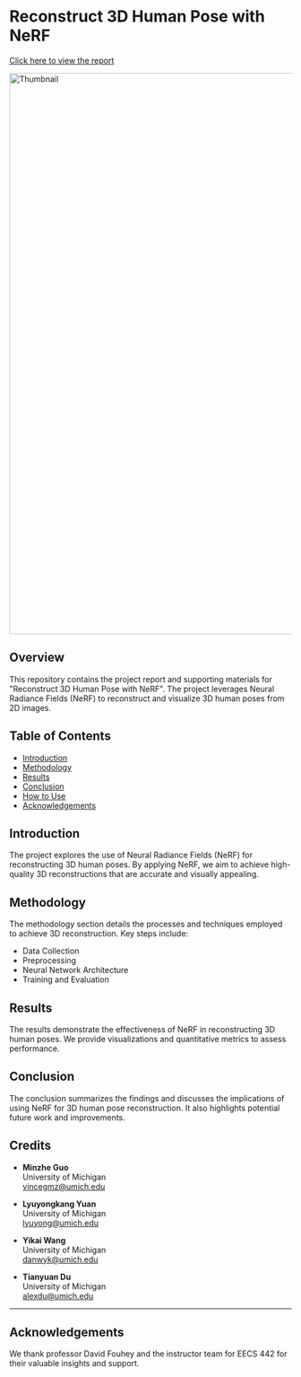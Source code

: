 # Reconstruct 3D Human Pose with NeRF
[Click here to view the report](https://github.com/danwyk/Reconstruct_3D_Human_Pose_with_NeRF/blob/main/Reconstruct_3D_Human_Pose_with_NeRF.pdf)

<img src="https://github.com/danwyk/Reconstruct_3D_Human_Pose_with_NeRF/blob/main/figure1.png" alt="Thumbnail" width="1000" />

## Overview
This repository contains the project report and supporting materials for "Reconstruct 3D Human Pose with NeRF". The project leverages Neural Radiance Fields (NeRF) to reconstruct and visualize 3D human poses from 2D images.

## Table of Contents
- [Introduction](#introduction)
- [Methodology](#methodology)
- [Results](#results)
- [Conclusion](#conclusion)
- [How to Use](#how-to-use)
- [Acknowledgements](#acknowledgements)

## Introduction
The project explores the use of Neural Radiance Fields (NeRF) for reconstructing 3D human poses. By applying NeRF, we aim to achieve high-quality 3D reconstructions that are accurate and visually appealing.

## Methodology
The methodology section details the processes and techniques employed to achieve 3D reconstruction. Key steps include:
- Data Collection
- Preprocessing
- Neural Network Architecture
- Training and Evaluation

## Results
The results demonstrate the effectiveness of NeRF in reconstructing 3D human poses. We provide visualizations and quantitative metrics to assess performance.

## Conclusion
The conclusion summarizes the findings and discusses the implications of using NeRF for 3D human pose reconstruction. It also highlights potential future work and improvements.

## Credits
- **Minzhe Guo**  
  University of Michigan  
  vincegmz@umich.edu

- **Lyuyongkang Yuan**  
  University of Michigan  
  lyuyong@umich.edu

- **Yikai Wang**  
  University of Michigan  
  danwyk@umich.edu

- **Tianyuan Du**  
  University of Michigan  
  alexdu@umich.edu

---

## Acknowledgements
We thank professor David Fouhey and the instructor team for EECS 442 for their valuable insights and support.
